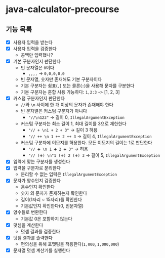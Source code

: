 # java-calculator-precourse
## 기능 목록
- [x] 사용자 입력을 받는다
- [x] 사용자 입력을 검증한다
  - 공백만 입력했나?
- [x] 기본 구분자인지 판단한다
  - 빈 문자열은 `0`이다
    - `,,,,` -> `0,0,0,0,0`
  - 빈 문자열, 숫자만 존재해도 기본 구분자이다
  - 기본 구분자는 쉼표(`,`) 또는 콜론(`:`)을 사용해 문자를 구분한다
  - 기본 구분자는 혼합 사용 가능하다: `1,2:3` -> [1, 2, 3]
- [x] 커스텀 구분자인지 판단한다
  - `//`와 `\n` 사이에 한 개 이상의 문자가 존재해야 한다
  - 빈 문자열은 커스텀 구분자가 아니다
    - `"//\n123"` -> 길이 0, `IllegalArgumentException`
  - 커스텀 구분자는 최소 길이 1, 최대 길이를 3으로 제한한다
    - `"// + \n1 + 2 + 3"` -> 길이 3 허용
    - `"// ++ \n 1 ++ 2 ++ 3` -> 길이 4, `IllegalArgumentException`
  - 커스텀 구분자에 이모지를 허용한다. 모든 이모지의 길이는 1로 판단한다
    - `"// ➕ \n 1 ➕ 2 ➕ 3"` -> 허용
    - `"// (➕) \n"1 (➕) 2 (➕) 3` -> 길이 5, `IllegalArgumentException`
- [x] 입력에 맞는 구분자를 생성한다
- [x] 입력을 구분자로 분리한다
  - 분리할 수 없는 입력은 `IllegalArgumentException`
- [x] 문자가 양수인지 검증한다
  - 음수인지 확인한다
  - 숫자 외 문자가 존재하는지 확인한다
  - 길이(1자리 ~ 15자리)를 확인한다
  - 기본값인지 확인한다(0, 빈문자열)
- [x] 양수들로 변환한다
  - 기본값 0은 포함하지 않는다
- [x] 덧셈을 계산한다
  - 덧셈 결과를 검증한다
- [x] 덧셈 결과를 출력한다
  - 편의성을 위해 포맷팅을 적용한다(`1,000`, `1,000,000`)
- [x] 문자열 덧셈 계산기를 실행한다
